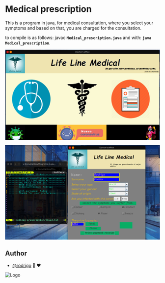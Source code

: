 # Medical prescription

This is a program in java, for medical consultation, where you select your symptoms and based on that, you are charged for the consultation.

to compile is as follows: javac **`Medical_prescription.java`** and with: **`java Medical_prescription`**.

![App Screenshot](https://github.com/shapzo/Programs-in-java/blob/main/Medical%20prescription/Imges/Screnshots/capt1.png?raw=true)


![App Screenshot](https://github.com/shapzo/Programs-in-java/blob/main/Medical%20prescription/Imges/Screnshots/catp2.png?raw=true)

## Author

- [@rodrigo](https://github.com/shapzo) 🐾 ♥

<img src="https://avatars.githubusercontent.com/u/85635398?v=4" height="200" alt="Logo">